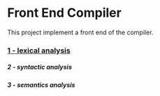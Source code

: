 # Front End Compiler

This project implement a front end of  the compiler. 

### [1 - lexical analysis](https://github.com/lucasnamac/frontEndCompiler/blob/main/SpecificationLanguage.pdf)
##### 2 - syntactic analysis
##### 3 - semantics analysis
​    

